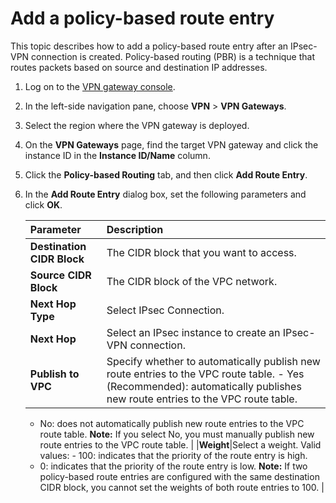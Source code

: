 # Add a policy-based route entry

This topic describes how to add a policy-based route entry after an IPsec-VPN connection is created. Policy-based routing \(PBR\) is a technique that routes packets based on source and destination IP addresses.

1.  Log on to the [VPN gateway console](https://vpc.console.aliyun.com/vpn).

2.  In the left-side navigation pane, choose **VPN** \> **VPN Gateways**.

3.  Select the region where the VPN gateway is deployed.

4.  On the **VPN Gateways** page, find the target VPN gateway and click the instance ID in the **Instance ID/Name** column.

5.  Click the **Policy-based Routing** tab, and then click **Add Route Entry**.

6.  In the **Add Route Entry** dialog box, set the following parameters and click **OK**.

    |Parameter|Description|
    |:--------|:----------|
    |**Destination CIDR Block**|The CIDR block that you want to access.|
    |**Source CIDR Block**|The CIDR block of the VPC network.|
    |**Next Hop Type**|Select IPsec Connection.|
    |**Next Hop**|Select an IPsec instance to create an IPsec-VPN connection.|
    |**Publish to VPC**|Specify whether to automatically publish new route entries to the VPC route table.     -   Yes \(Recommended\): automatically publishes new route entries to the VPC route table.
    -   No: does not automatically publish new route entries to the VPC route table.
 **Note:** If you select No, you must manually publish new route entries to the VPC route table. |
    |**Weight**|Select a weight. Valid values:     -   100: indicates that the priority of the route entry is high.
    -   0: indicates that the priority of the route entry is low.
 **Note:** If two policy-based route entries are configured with the same destination CIDR block, you cannot set the weights of both route entries to 100. |


